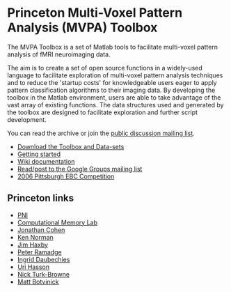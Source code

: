# Princeton Multi-Voxel Pattern Analysis (MVPA) Toolbox #

The MVPA Toolbox is a set of Matlab tools to facilitate multi-voxel pattern analysis of fMRI neuroimaging data.

The aim is to create a set of open source functions in a widely-used language to facilitate exploration of multi-voxel pattern analysis techniques and to reduce the 'startup costs' for knowledgeable users eager to apply pattern classification algorithms to their imaging data. By developing the toolbox in the Matlab environment, users are able to take advantage of the vast array of existing functions. The data structures used and generated by the toolbox are designed to facilitate exploration and further script development.

You can read the archive or join the [public discussion mailing list](http://groups.google.com/group/mvpa-toolbox).

  * [Download the Toolbox and Data-sets](Downloads.md)
  * [Getting started](Setup.md)
  * [Wiki documentation](http://code.google.com/p/princeton-mvpa-toolbox/wiki/Main)
  * [Read/post to the Google Groups mailing list](http://groups.google.com/group/mvpa-toolbox)
  * [2006 Pittsburgh EBC Competition](ExpansionEBC.md)



## Princeton links ##
* [PNI](http://www.princeton.edu/neuroscience/)
* [Computational Memory Lab](http://compmem.princeton.edu/ )
* [Jonathan Cohen](http://weblamp.princeton.edu/~psych/psychology/research/cohen/index.php)
* [Ken Norman](http://weblamp.princeton.edu/~psych/psychology/research/norman/index.php)
* [Jim Haxby](http://dfd.dartmouth.edu/directory/show/427)
* [Peter Ramadge](http://www.princeton.edu/~ramadge/)
* [Ingrid Daubechies](http://www.pacm.princeton.edu/~ingrid/)
* [Uri Hasson](http://weblamp.princeton.edu/~psych/psychology/research/hasson/index.php)
* [Nick Turk-Browne](http://weblamp.princeton.edu/~psych/psychology/research/turk-browne/index.php)
* [Matt Botvinick](http://www.princeton.edu/~matthewb/)
